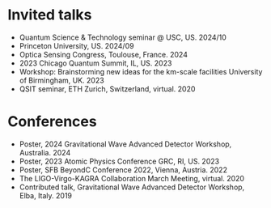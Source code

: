 # Invited talks
* Quantum Science & Technology seminar @ USC, US. 2024/10
* Princeton University, US. 2024/09
* Optica Sensing Congress, Toulouse, France. 2024
* 2023 Chicago Quantum Summit, IL, US.	2023
* Workshop: Brainstorming new ideas for the km-scale facilities University of Birmingham, UK.	2023
* QSIT seminar, ETH Zurich, Switzerland, virtual.	2020

# Conferences
* Poster, 2024 Gravitational Wave Advanced Detector Workshop, Australia.	2024
* Poster, 2023 Atomic Physics Conference GRC, RI, US.	2023
* Poster, SFB BeyondC Conference 2022, Vienna, Austria.	2022
* The LIGO-Virgo-KAGRA Collaboration March Meeting, virtual. 2020
* Contributed talk, Gravitational Wave Advanced Detector Workshop, Elba, Italy.	2019


<!--
Invited talk, Ocean College, Zhejiang University, China, virtual.	2021
Invited talk, colloquium at Bard College, NY, US, virtual.	2021
Invited talk. Wilczek Quantum Center, Shanghai JiaoTong University, China, virtual.	2020
Poster, “Frontiers of Nanomechanics” Workshop, Max Planck Institute for the Science of Light, Germany, virtual.	2020
Poster, OSA Quantum 2.0 Conference, virtual.	2020


Invited talk, GrEAT Conference, Wuhan, China.	2019
Invited talk, Shanghai Observatory, Shanghai, China.	2018
Poster, QCMC International Conference, Baton Rouge, LA, US.	2018
Gordon Research Conference: Mechanical System in the Quantum Regime. Stowe, VT, US.	201

* [Characterization of a superconducting metamaterial quantum many-body simulator](https://meetings.aps.org/Meeting/MAR22/Session/N41.6) <br> <ins>Xueyue Zhang</ins>, Eun Jong Kim, Oskar Painter. APS March Meeting, Chicago IL (2022)

*  [A superconducting metamaterial quantum processor for studying quantum many-body physics: Part 1](https://meetings.aps.org/Meeting/MAR21/Session/B30.4) <br> <ins>Xueyue Zhang</ins>, Eun Jong Kim, Oskar Painter. APS March Meeting, virtual (2021)
*  [A superconducting metamaterial quantum processor for studying quantum many-body physics: Part 2](https://meetings.aps.org/Meeting/MAR21/Session/B30.5) <br> Eun Jong Kim, <ins>Xueyue Zhang</ins>, Oskar Painter. APS March Meeting, virtual (2021)

*  [Quantum electrodynamics in a topological metamaterial: Part 1](https://meetings.aps.org/Meeting/MAR20/Session/A07.2) <br> Eun Jong Kim, <ins>Xueyue Zhang</ins>, Alp Sipahigil, Vinicius Ferreira, Jash Banker, Mohammad Mirhosseini, Oskar Painter. APS March Meeting, virtual (2020)
*  [Quantum electrodynamics in a topological metamaterial: Part 2](https://meetings.aps.org/Meeting/MAR20/Session/A07.3) <br> <ins>Xueyue Zhang</ins>, Eun Jong Kim, Alp Sipahigil, Vinicius Ferreira, Jash Banker, Mohammad Mirhosseini, Oskar Painter. APS March Meeting, virtual (2020)
*  [Waveguide-mediated interaction of artificial atoms in the strong coupling regime, part 1](https://meetings.aps.org/Meeting/MAR19/Session/B26.02) <br> <ins>Xueyue Zhang</ins>, Eun Jong Kim, Mohammad Mirhosseini, Alp Sipahigil, Paul Dieterle, Andrew Keller, Ana Asenjo-Garcia, Darrick Chang, Oskar Painter. APS March Meeting, Boston MA (2019)
*  [Waveguide-mediated interaction of artificial atoms in the strong coupling regime, part 2](https://meetings.aps.org/Meeting/MAR19/Session/B26.03) <br> Eun Jong Kim, <ins>Xueyue Zhang</ins>, Mohammad Mirhosseini, Alp Sipahigil, Paul Dieterle, Andrew Keller, Ana Asenjo-Garcia, Darrick Chang, Oskar Painter. APS March Meeting, Boston MA (2019)

-->
